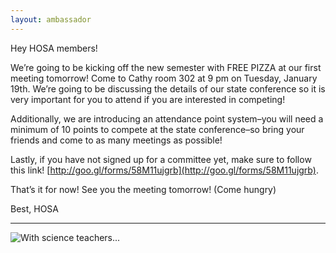 ```yaml
---
layout: ambassador
---
```


Hey HOSA members!

We’re going to be kicking off the new semester with FREE PIZZA at our first meeting tomorrow! Come to Cathy room 302 at 9 pm on Tuesday, January 19th. We’re going to be discussing the details of our state conference so it is very important for you to attend if you are interested in competing!

Additionally, we are introducing an attendance point system–you will need a minimum of 10 points to compete at the state conference–so bring your friends and come to as many meetings as possible!

Lastly, if you have not signed up for a committee yet, make sure to follow this link! [http://goo.gl/forms/58M11ujgrb](http://goo.gl/forms/58M11ujgrb).

That’s it for now! See you the meeting tomorrow! (Come hungry)

Best,
HOSA

---
<img style="display: block; margin: 0 auto;" src="{{ site.url }}/emails/2016-01-18-First_Meeting/picture1.png" alt="With science teachers..." />
